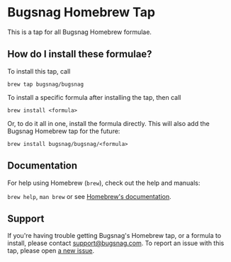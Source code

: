 # Bugsnag Homebrew Tap

This is a tap for all Bugsnag Homebrew formulae.

## How do I install these formulae?

To install this tap, call

```
brew tap bugsnag/bugsnag
```

To install a specific formula after installing the tap, then call

```
brew install <formula>
```

Or, to do it all in one, install the formula directly. This will also add the Bugsnag Homebrew tap for the future:

```
brew install bugsnag/bugsnag/<formula>
```


## Documentation

For help using Homebrew (`brew`), check out the help and manuals:

`brew help`, `man brew` or see [Homebrew's documentation](https://docs.brew.sh).

## Support
If you're having trouble getting Bugsnag's Homebrew tap, or a formula to install, please contact support@bugsnag.com. To report an issue with this tap, please open [a new issue](issues/new).